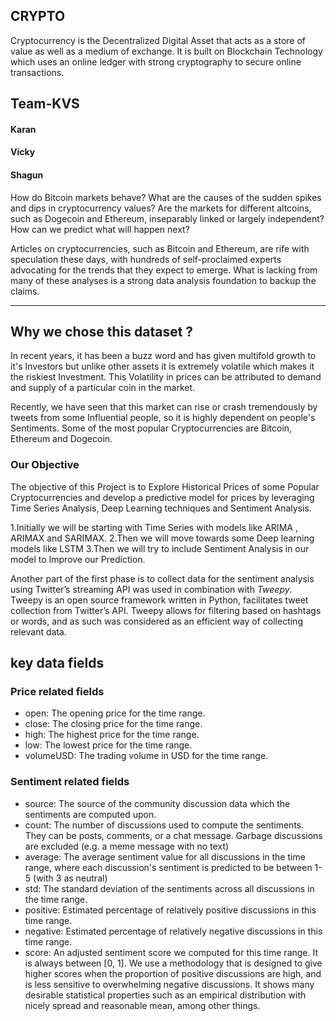 ## CRYPTO
Cryptocurrency is the Decentralized Digital Asset that acts as a store of value as well as a medium of exchange.
It is built on Blockchain Technology which  uses an online ledger with strong cryptography to secure online transactions.

## Team-KVS
#### Karan
#### Vicky
#### Shagun
 How do Bitcoin markets behave? What are the causes of the sudden spikes and dips in cryptocurrency values? Are the markets for different altcoins, such as Dogecoin and Ethereum, inseparably linked or largely independent? How can we predict what will happen next?

Articles on cryptocurrencies, such as Bitcoin and Ethereum, are rife with speculation these days, with hundreds of self-proclaimed experts advocating for the trends that they expect to emerge. What is lacking from many of these analyses is a strong data analysis foundation to backup the claims.


***

## Why we chose this dataset ? 

In recent years, it has been a buzz word and has given multifold growth to it's Investors but unlike other assets it is extremely volatile which makes it the riskiest Investment. This Volatility in prices can be attributed to demand and supply  of a particular coin in the market.

Recently, we have seen that this market can rise or crash tremendously by tweets from some Influential people, so it is highly dependent on people's Sentiments. Some of the most popular Cryptocurrencies are Bitcoin, Ethereum and Dogecoin. 


### Our Objective 

The objective of this Project is to Explore Historical Prices of some Popular Cryptocurrencies and  develop a predictive  model for prices by leveraging Time Series Analysis, Deep Learning techniques and Sentiment Analysis. 

1.Initially we will be   starting with Time Series with models like ARIMA , ARIMAX and SARIMAX.
2.Then we will move towards some Deep learning models like LSTM
3.Then we will try to include Sentiment Analysis in our model to Improve our Prediction.

Another part of the first phase is  to collect data for the sentiment analysis using Twitter’s
streaming API was used in combination with _Tweepy_. Tweepy is an open source framework written
in Python, facilitates tweet collection from Twitter’s API. Tweepy allows for filtering based on
hashtags or words, and as such was considered as an efficient way of collecting relevant data.

## key data fields

### Price related fields

- open: The opening price for the time range.
- close: The closing price for the time range.
- high: The highest price for the time range.
- low: The lowest price for the time range.
- volumeUSD: The trading volume in USD for the time range.
### Sentiment related fields

- source: The source of the community discussion data which the sentiments are computed upon.
- count: The number of discussions used to compute the sentiments. They can be posts, comments, or a chat message. Garbage discussions are excluded (e.g. a meme message with no text)
- average: The average sentiment value for all discussions in the time range, where each discussion's sentiment is predicted to be between 1-5 (with 3 as neutral)
- std: The standard deviation of the sentiments across all discussions in the time range.
- positive: Estimated percentage of relatively positive discussions in this time range.
- negative: Estimated percentage of relatively negative discussions in this time range.
- score: An adjusted sentiment score we computed for this time range. It is always between [0, 1]. We use a methodology that is designed to give higher scores when the proportion of positive discussions are high, and is less sensitive to overwhelming negative discussions. It shows many desirable statistical properties such as an empirical distribution with nicely spread and reasonable mean, among other things.
